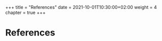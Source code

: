 +++
title = "References"
date = 2021-10-01T10:30:00+02:00
weight = 4
chapter = true
+++

# References

